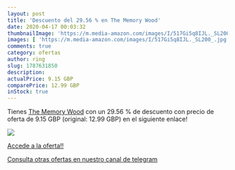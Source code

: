 ```yaml
---
layout: post
title: 'Descuento del 29.56 % en The Memory Wood'
date: 2020-04-17 00:03:32
thumbnailImage: 'https://m.media-amazon.com/images/I/517Gi5q8IJL._SL200_.jpg'
images: [ 'https://m.media-amazon.com/images/I/517Gi5q8IJL._SL200_.jpg' ]
comments: true
category: ofertas
author: ring
slug: 1787631850
description:
actualPrice: 9.15 GBP
comparePrice: 12.99 GBP
inStock: true
---
```


Tienes [The Memory Wood](https://www.amazon.com/dp/1787631850/?tag=redken08-20) con un 29.56 % de descuento con precio de oferta de 9.15 GBP (original: 12.99 GBP) en el siguiente enlace!

[![](https://m.media-amazon.com/images/I/517Gi5q8IJL._SL200_.jpg)](https://www.amazon.com/dp/1787631850/?tag=redken08-20)

[Accede a la oferta!!](https://www.amazon.com/dp/1787631850/?tag=redken08-20)

[Consulta otras ofertas en nuestro canal de telegram](https://t.me/s/ofertas25)
